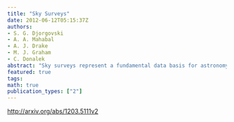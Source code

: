 ```yaml
---
title: "Sky Surveys"
date: 2012-06-12T05:15:37Z
authors:
- S. G. Djorgovski
- A. A. Mahabal
- A. J. Drake
- M. J. Graham
- C. Donalek
abstract: "Sky surveys represent a fundamental data basis for astronomy. We use them to map in a systematic way the universe and its constituents, and to discover new types of objects or phenomena. We review the subject, with an emphasis on the wide-field imaging surveys, placing them in a broader scientific and historical context. Surveys are the largest data generators in astronomy, propelled by the advances in information and computation technology, and have transformed the ways in which astronomy is done. We describe the variety and the general properties of surveys, the ways in which they may be quantified and compared, and offer some figures of merit that can be used to compare their scientific discovery potential. Surveys enable a very wide range of science; that is perhaps their key unifying characteristic. As new domains of the observable parameter space open up thanks to the advances in technology, surveys are often the initial step in their exploration. Science can be done with the survey data alone or a combination of different surveys, or with a targeted follow-up of potentially interesting selected sources. Surveys can be used to generate large, statistical samples of objects that can be studied as populations, or as tracers of larger structures. They can be also used to discover or generate samples of rare or unusual objects, and may lead to discoveries of some previously unknown types. We discuss a general framework of parameter spaces that can be used for an assessment and comparison of different surveys, and the strategies for their scientific exploration. As we move into the Petascale regime, an effective processing and scientific exploitation of such large data sets and data streams poses many challenges, some of which may be addressed in the framework of Virtual Observatory and Astroinformatics, with a broader application of data mining and knowledge discovery technologies."
featured: true
tags:
math: true
publication_types: ["2"]
---
```

http://arxiv.org/abs/1203.5111v2
